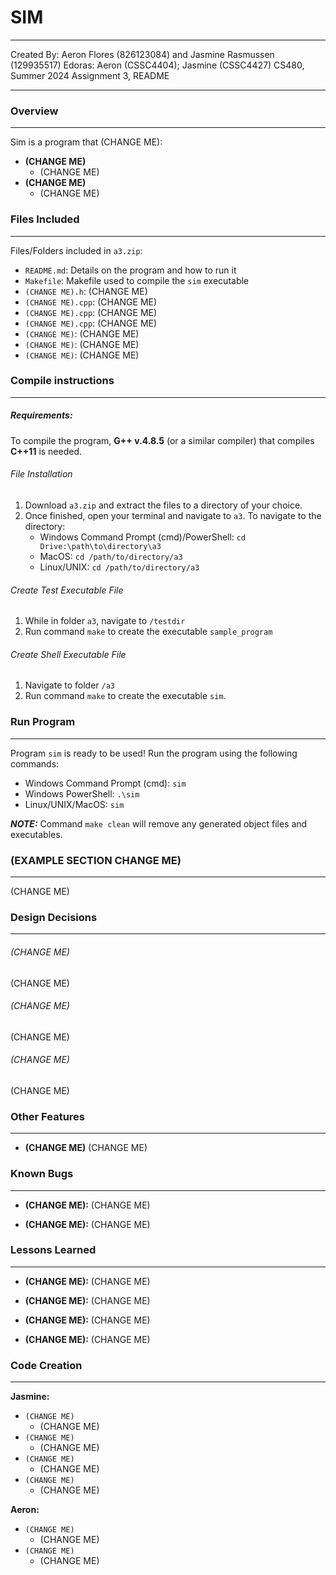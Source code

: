 # SIM

---

Created By: Aeron Flores (826123084) and Jasmine Rasmussen (129935517)
Edoras: Aeron (CSSC4404); Jasmine (CSSC4427)
CS480, Summer 2024 
Assignment 3, README

---

### Overview

---

Sim is a program that (CHANGE ME):
- **(CHANGE ME)**
	- (CHANGE ME)
- **(CHANGE ME)**
	- (CHANGE ME)

### Files Included

---

Files/Folders included in `a3.zip`:
- `README.md`: Details on the program and how to run it
- `Makefile`: Makefile used to compile the `sim` executable
- `(CHANGE ME).h`: (CHANGE ME)
- `(CHANGE ME).cpp`: (CHANGE ME)
- `(CHANGE ME).cpp`: (CHANGE ME)
- `(CHANGE ME).cpp`: (CHANGE ME)
- `(CHANGE ME)`: (CHANGE ME)
- `(CHANGE ME)`: (CHANGE ME)
- `(CHANGE ME)`: (CHANGE ME)

### Compile instructions

---

##### Requirements:

To compile the program, **G++ v.4.8.5** (or a similar compiler) that compiles **C++11** is needed.

###### File Installation
1. Download `a3.zip` and extract the files to a directory of your choice.
2. Once finished, open your terminal and navigate to `a3`.
	To navigate to the directory: 
	- Windows Command Prompt (cmd)/PowerShell:  `cd Drive:\path\to\directory\a3`
	- MacOS: `cd /path/to/directory/a3`
	- Linux/UNIX: `cd /path/to/directory/a3`

###### Create Test Executable File
1. While in folder `a3`, navigate to `/testdir`
2. Run command `make` to create the executable `sample_program`

###### Create Shell Executable File
1. Navigate to folder `/a3` 
2. Run command `make` to create the executable `sim`.

### Run Program

---

Program `sim` is ready to be used! Run the program using the following commands:
- Windows Command Prompt (cmd): `sim`
- Windows PowerShell: `.\sim`
- Linux/UNIX/MacOS: `sim`

***NOTE:*** 
Command `make clean` will remove any generated object files and executables.

### (EXAMPLE SECTION CHANGE ME)

---

(CHANGE ME)

### Design Decisions

---

###### (CHANGE ME)

(CHANGE ME)

###### (CHANGE ME)

(CHANGE ME)

###### (CHANGE ME)

(CHANGE ME)

### Other Features

---

- **(CHANGE ME)** (CHANGE ME)

### Known Bugs

---

- **(CHANGE ME):** (CHANGE ME)

- **(CHANGE ME):** (CHANGE ME) 


### Lessons Learned

---

- **(CHANGE ME):** (CHANGE ME)

- **(CHANGE ME):** (CHANGE ME)

- **(CHANGE ME):** (CHANGE ME)

- **(CHANGE ME):** (CHANGE ME)


### Code Creation

---

**Jasmine:**
- `(CHANGE ME)`
	- (CHANGE ME)
- `(CHANGE ME)`
	- (CHANGE ME)
- `(CHANGE ME)`
	- (CHANGE ME)
- `(CHANGE ME)`
	- (CHANGE ME)

**Aeron:**
- `(CHANGE ME)`
	- (CHANGE ME)
- `(CHANGE ME)`
	- (CHANGE ME)
